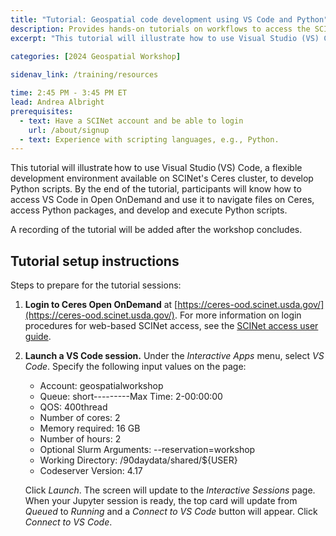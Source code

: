 ```yaml
---
title: "Tutorial: Geospatial code development using VS Code and Python"
description: Provides hands-on tutorials on workflows to access the SCINet HPC systems and conduct geospatial research at scale and fosters geospatial research efforts.
excerpt: "This tutorial will illustrate how to use Visual Studio (VS) Code, a flexible development environment available on SCINet's Ceres cluster, to develop Python scripts. By the end of the tutorial, participants will know how to access VS Code in Open OnDemand and use it to navigate files on Ceres, access Python packages, and develop and execute Python scripts."
 
categories: [2024 Geospatial Workshop] 

sidenav_link: /training/resources

time: 2:45 PM - 3:45 PM ET
lead: Andrea Albright
prerequisites:
  - text: Have a SCINet account and be able to login 
    url: /about/signup
  - text: Experience with scripting languages, e.g., Python. 
---
```


This tutorial will illustrate how to use Visual Studio (VS) Code, a flexible development environment available on SCINet's Ceres cluster, to develop Python scripts. By the end of the tutorial, participants will know how to access VS Code in Open OnDemand and use it to navigate files on Ceres, access Python packages, and develop and execute Python scripts. 

A recording of the tutorial will be added after the workshop concludes. 


## Tutorial setup instructions

Steps to prepare for the tutorial sessions:

1. **Login to Ceres Open OnDemand** at [https://ceres-ood.scinet.usda.gov/](https://ceres-ood.scinet.usda.gov/). For more information on login procedures for web-based SCINet access, see the [SCINet access user guide]({{site.baseurl}}/guides/access/web-based-login).

1. **Launch a VS Code session.** Under the *Interactive Apps* menu, select *VS Code*. Specify the following input values on the page:

    * Account: geospatialworkshop
    * Queue: short---------Max Time: 2-00:00:00
    * QOS: 400thread
    * Number of cores: 2
    * Memory required: 16 GB
    * Number of hours: 2
    * Optional Slurm Arguments: \-\-reservation=workshop
    * Working Directory: /90daydata/shared/${USER}
    * Codeserver Version: 4.17
  
    Click *Launch*. The screen will update to the *Interactive Sessions* page. When your Jupyter session is ready, the top card will update from *Queued* to *Running* and a *Connect to VS Code* button will appear. Click *Connect to VS Code*.

